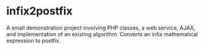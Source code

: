 # infix2postfix
A small demonstration project involving PHP classes, a web service, AJAX, and implementation of an existing algorithm.  Converts an infix mathematical expression to postfix.
